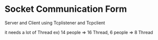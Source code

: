 # Socket Communication Form
Server and Client using Tcplistener and Tcpclient

it needs a lot of Thread
ex) 14 people => 16 Thread,
    6 people => 8 Thread
